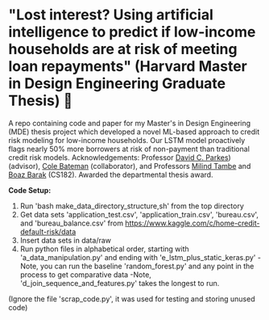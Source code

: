 # "Lost interest? Using artificial intelligence to predict if low-income households are at risk of meeting loan repayments" (Harvard Master in Design Engineering Graduate Thesis)  :robot:
A repo containing code and paper for my Master's in Design Engineering (MDE) thesis project which developed a novel ML-based approach to credit risk modeling for low-income households. Our LSTM model proactively flags nearly 50% more borrowers at risk of non-payment than traditional credit risk models. Acknowledgements: Professor [David C. Parkes](https://datascience.harvard.edu/people/david-c-parkes)) (advisor), [Cole Bateman](https://www.linkedin.com/in/cole-bateman/) (collaborator), and Professors [Milind Tambe](https://teamcore.seas.harvard.edu/people/milind-tambe) and [Boaz Barak](https://quantum.harvard.edu/boaz-barak) (CS182). Awarded the departmental thesis award.

**Code Setup:**

1. Run 'bash make_data_directory_structure,sh' from the top directory
2. Get data sets 'application_test.csv', 'application_train.csv', 'bureau.csv', and 
   'bureau_balance.csv' from https://www.kaggle.com/c/home-credit-default-risk/data
3. Insert data sets in data/raw
4. Run python files in alphabetical order, starting with 'a_data_manipulation.py' and 
   ending with 'e_lstm_plus_static_keras.py'
		-Note, you can run the baseline 'random_forest.py' and any point in the process 
		 to get comparative data
		-Note, 'd_join_sequence_and_features.py' takes the longest to run.

(Ignore the file 'scrap_code.py', it was used for testing and storing unused code)
